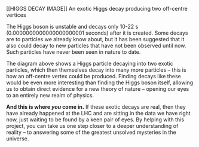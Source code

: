 [[HIGGS DECAY IMAGE]]
An exotic Higgs decay producing two off-centre vertices

The Higgs boson is unstable and decays only 10-22 s (0.0000000000000000000001 seconds) after it is created. Some decays are to particles we already know about, but it has been suggested that it also could decay to new particles that have not been observed until now. Such particles have never been seen in nature to date.

The diagram above shows a Higgs particle decaying into two exotic particles, which then themselves decay into many more particles – this is how an off-centre vertex could be produced. Finding decays like these would be even more interesting than finding the Higgs boson itself, allowing us to obtain direct evidence for a new theory of nature – opening our eyes to an entirely new realm of physics.

**And this is where _you_ come in.** If these exotic decays are real, then they have already happened at the LHC and are sitting in the data we have right now, just waiting to be found by a keen pair of eyes. By helping with this project, you can take us one step closer to a deeper understanding of reality – to answering some of the greatest unsolved mysteries in the universe.
